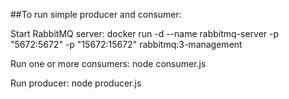 ##To run simple producer and consumer:

Start RabbitMQ server:
docker run -d --name rabbitmq-server -p "5672:5672" -p "15672:15672" rabbitmq:3-management

Run one or more consumers:
node consumer.js

Run producer:
node producer.js
